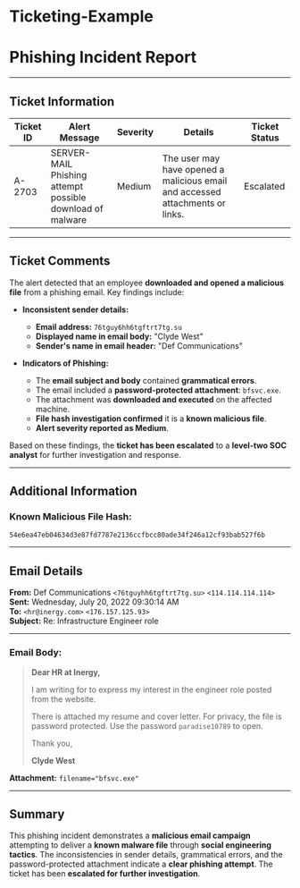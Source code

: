 # Ticketing-Example

# Phishing Incident Report  

---  

## **Ticket Information**  

| **Ticket ID** | **Alert Message** | **Severity** | **Details** | **Ticket Status** |
|--------------|------------------|------------|-----------|---------------|
| A-2703 | SERVER-MAIL Phishing attempt possible download of malware | Medium | The user may have opened a malicious email and accessed attachments or links. | Escalated |  

---  

## **Ticket Comments**  

The alert detected that an employee **downloaded and opened a malicious file** from a phishing email. Key findings include:  

- **Inconsistent sender details:**  
  - **Email address:** `76tguy6hh6tgftrt7tg.su`  
  - **Displayed name in email body:** "Clyde West"  
  - **Sender's name in email header:** "Def Communications"  

- **Indicators of Phishing:**  
  - The **email subject and body** contained **grammatical errors**.  
  - The email included a **password-protected attachment**: `bfsvc.exe`.  
  - The attachment was **downloaded and executed** on the affected machine.  
  - **File hash investigation confirmed** it is a **known malicious file**.  
  - **Alert severity reported as Medium**.  

Based on these findings, the **ticket has been escalated** to a **level-two SOC analyst** for further investigation and response.  

---  

## **Additional Information**  

### **Known Malicious File Hash:**  
`54e6ea47eb04634d3e87fd7787e2136ccfbcc80ade34f246a12cf93bab527f6b`  

---  

## **Email Details**  

**From:** Def Communications `<76tguyhh6tgftrt7tg.su>` `<114.114.114.114>`  
**Sent:** Wednesday, July 20, 2022 09:30:14 AM  
**To:** `<hr@inergy.com>` `<176.157.125.93>`  
**Subject:** Re: Infrastructure Engineer role  

---  

### **Email Body:**  

> **Dear HR at Inergy,**  
>  
> I am writing for to express my interest in the engineer role posted from the website.  
>  
> There is attached my resume and cover letter. For privacy, the file is password protected. Use the password `paradise10789` to open.  
>  
> Thank you,  
>  
> **Clyde West**  

**Attachment:** `filename="bfsvc.exe"`  

---  

## **Summary**  

This phishing incident demonstrates a **malicious email campaign** attempting to deliver a **known malware file** through **social engineering tactics**. The inconsistencies in sender details, grammatical errors, and the password-protected attachment indicate a **clear phishing attempt**. The ticket has been **escalated for further investigation**.  

